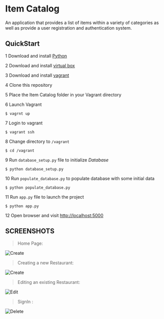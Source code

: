 # Item Catalog

An application that provides a list of items within a variety of categories as well as provide a user registration and authentication system.

## QuickStart

1 Download and install [Python](https://www.python.org/)

2 Download and install [virtual box](https://www.virtualbox.org/)

3 Download and install [vagrant](https://www.vagrantup.com/)

4 Clone this repository

5 Place the Item Catalog folder in your Vagrant directory

6 Launch Vagrant

```
$ vagrnt up
```

7 Login to vagrant

```
$ vagrant ssh
```

8 Change directory to ```/vagrant```

```
$ cd /vagrant
```

9 Run ```database_setup.py``` file to initialize *Database*

```
$ python database_setup.py
```

10 Run ```populate_database.py``` to populate database with some initial data

```
$ python populate_database.py
```

11 Run ```app.py``` file to launch the project

```
$ python app.py
```

12 Open browser and visit [http://localhost:5000](http://localhost:5000)

## SCREENSHOTS

> Home Page:

![Create](https://github.com/theashishmalik/item-catalog/blob/master/static/home.png)

> Creating a new Restaurant:

![Create](https://github.com/theashishmalik/item-catalog/blob/master/static/AddedRestaurant.png)
> Editing an existing Restaurant: 

![Edit](https://github.com/theashishmalik/item-catalog/blob/master/static/AddedMenu.png)
> SignIn :

![Delete](https://github.com/theashishmalik/item-catalog/blob/master/static/SignIn.png)
